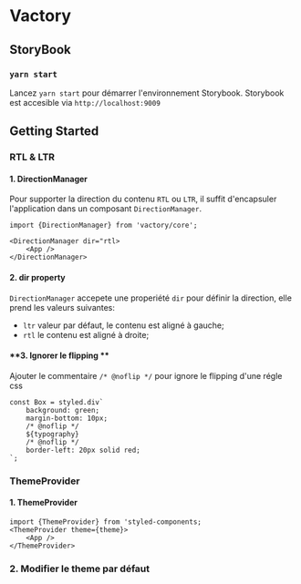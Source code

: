 # Vactory

## StoryBook
### `yarn start`
Lancez `yarn start` pour démarrer l'environnement Storybook. 
Storybook est accesible via `http://localhost:9009`


## Getting Started

###  RTL & LTR

#### **1. DirectionManager**
Pour supporter la direction du contenu `RTL` ou `LTR`, il suffit d'encapsuler l'application dans un composant `DirectionManager`.

```
import {DirectionManager} from 'vactory/core';

<DirectionManager dir="rtl>
    <App />
</DirectionManager>

```


#### **2. dir property**
`DirectionManager` accepete une properiété `dir` pour définir la direction, elle prend les valeurs suivantes:

- `ltr` valeur par défaut, le contenu est aligné à gauche;
- `rtl` le contenu est aligné à droite; 

#### **3. Ignorer le flipping **
Ajouter le commentaire `/* @noflip */` pour ignore le flipping d'une régle css

```
const Box = styled.div`
    background: green;
    margin-bottom: 10px;
    /* @noflip */
    ${typography}
    /* @noflip */
    border-left: 20px solid red;
`;
```


###  ThemeProvider

#### **1. ThemeProvider**

```
import {ThemeProvider} from 'styled-components;
<ThemeProvider theme={theme}>
    <App />
</ThemeProvider>

```

### **2. Modifier le theme par défaut**